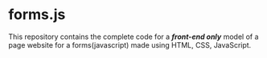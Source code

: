 # forms.js
This repository contains the complete code for a ***front-end only*** model of a page website for a forms(javascript) made using HTML, CSS, JavaScript.
